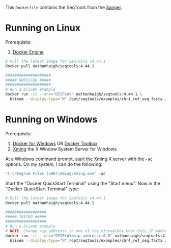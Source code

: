 This `Dockerfile` contains the SeqTools from the [Sanger](http://www.sanger.ac.uk/science/tools/seqtools).

# Running on Linux

Prerequisits:

  1. [Docker Engine](https://docs.docker.com/engine/installation/#/on-linux)

```bash
# Pull the latest image for SeqTools v4.44.1
docker pull nathanhaigh/seqtools:4.44.1

####################
##### UNTESTED #####
####################
# Run a blixem example
docker run -it --env="DISPLAY" nathanhaigh/seqtools:4.44.1 \
  blixem --display-type="N" /opt/seqtools/examples/chr4_ref_seq.fasta /opt/seqtools/examples/chr4_dna_align.gff
```

# Running on Windows

Prerequisits:
  1. [Docker for Windows](https://docs.docker.com/docker-for-windows/#/download-docker-for-windows) OR [Docker Toolbox](https://docs.docker.com/toolbox/overview/)
  2. [Xming](https://sourceforge.net/projects/xming/) the X Window System Server for Windows

At a Windows command prompt, start the Xming X server with the `-ac` options. On my system, I can do the following:

```bat
"C:\Program Files (x86)\Xming\Xming.exe" -ac
```

Start the "Docker QuickStart Terminal" using the "Start menu". Now in the "Docker QuickStart Terminal" type:

```bash
# Pull the latest image for SeqTools v4.44.1
docker pull nathanhaigh/seqtools:4.44.1

##################
##### TESTED #####
##################
# Run a blixem example
# NOTE: Change <ip_address> to one of the VirtualBox Host Only IP Addresses. See `ipconfig` output.
docker run -it --env="DISPLAY=<ip_address>:0.0" nathanhaigh/seqtools:4.44.1 \
  blixem --display-type="N" /opt/seqtools/examples/chr4_ref_seq.fasta /opt/seqtools/examples/chr4_dna_align.gff
```
